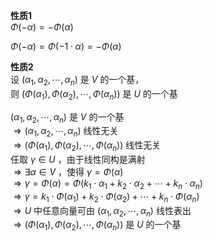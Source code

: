 **性质1**  
$\Phi(-\alpha)=-\Phi(\alpha)$  
  
$\Phi(-\alpha)=\Phi(-1\cdot\alpha)=-\Phi(\alpha)$  
  
**性质2**  
设 $(\alpha_1,\alpha_2,\cdots,\alpha_n)$ 是 $V$ 的一个基，  
则 $(\Phi(\alpha_1),\Phi(\alpha_2),\cdots,\Phi(\alpha_n))$ 是 $U$ 的一个基  
  
$(\alpha_1,\alpha_2,\cdots,\alpha_n)$ 是 $V$ 的一个基  
$\Rightarrow(\alpha_1,\alpha_2,\cdots,\alpha_n)$ 线性无关  
$\Rightarrow(\Phi(\alpha_1),\Phi(\alpha_2),\cdots,\Phi(\alpha_n))$ 线性无关  
任取 $\gamma\in U$ ，由于线性同构是满射  
$\Rightarrow\exists\alpha\in V$ ，使得 $\gamma=\Phi(\alpha)$  
$\Rightarrow\gamma=\Phi(\alpha)=\Phi(k_1\cdot\alpha_1+k_2\cdot\alpha_2+\cdots+k_n\cdot\alpha_n)$  
$\Rightarrow\gamma=k_1\cdot\Phi(\alpha_1)+k_2\cdot\Phi(\alpha_2)+\cdots+k_n\cdot\Phi(\alpha_n)$  
$\Rightarrow U$ 中任意向量可由 $(\alpha_1,\alpha_2,\cdots,\alpha_n)$ 线性表出  
$\Rightarrow(\Phi(\alpha_1),\Phi(\alpha_2),\cdots,\Phi(\alpha_n))$ 是 $U$ 的一个基  

